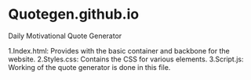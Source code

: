 # Quotegen.github.io
Daily Motivational Quote Generator 

1.Index.html: Provides with the basic container and backbone for the website.
2.Styles.css: Contains the CSS for various elements.
3.Script.js: Working of the quote generator is done in this file.
